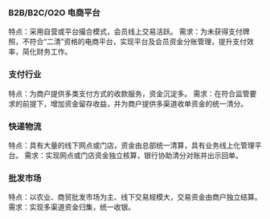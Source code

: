 ### B2B/B2C/O2O 电商平台
特点：采用自营或平台撮合模式，会员线上交易活跃。 
需求：为未获得支付牌照，不符合“二清”资格的电商平台，实现平台及会员资金分账管理，提升支付效率，简化财务工作。

### 支付行业
特点：为商户提供多类支付方式的收款服务，资金沉淀多。
需求：在符合监管要求的前提下，增加资金留存收益，并为商户提供多渠道收单资金的统一清分。

### 快递物流
特点：具有大量的线下网点或门店，资金由总部统一清算，具有业务线上化管理平台。
需求：实现网点或门店资金独立核算，银行协助清分对账并出示回单。

### 批发市场
特点：以农业、商贸批发市场为主、线下交易规模大，交易资金由商户独立结算。
需求：实现多渠道资金归集，统一收银。
